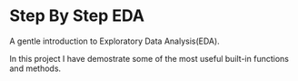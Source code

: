 # Step By Step EDA
A gentle introduction to Exploratory Data Analysis(EDA).

In this project I have demostrate some of the most useful built-in functions and methods.
